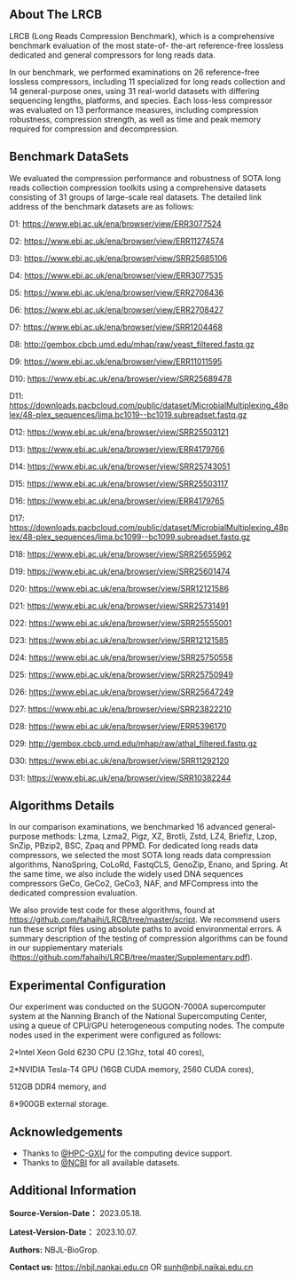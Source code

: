                                                                                                                             
                                                                                                                                                      
## About The LRCB 
LRCB (Long Reads Compression Benchmark), which is a comprehensive benchmark evaluation of the most state-of-
the-art reference-free lossless dedicated and general compressors for long reads data. 

In our benchmark, we performed examinations on 26 reference-free lossless compressors, including 11 specialized for long reads collection and 14 general-purpose ones, using
31 real-world datasets with differing sequencing lengths, platforms, and species. Each loss-less compressor was evaluated on 13 performance measures, including compression robustness, compression strength, as well as time and peak memory required for compression and
decompression.

## Benchmark DataSets
We evaluated the compression performance and robustness of SOTA long reads collection compression toolkits using a comprehensive datasets consisting of 31 groups of large-scale real datasets. 
The detailed link address of the benchmark datasets are as follows:

D1:  https://www.ebi.ac.uk/ena/browser/view/ERR3077524

D2:  https://www.ebi.ac.uk/ena/browser/view/ERR11274574

D3:  https://www.ebi.ac.uk/ena/browser/view/SRR25685106

D4:  https://www.ebi.ac.uk/ena/browser/view/ERR3077535

D5:  https://www.ebi.ac.uk/ena/browser/view/ERR2708436

D6:  https://www.ebi.ac.uk/ena/browser/view/ERR2708427

D7:  https://www.ebi.ac.uk/ena/browser/view/SRR1204468

D8:  http://gembox.cbcb.umd.edu/mhap/raw/yeast_filtered.fastq.gz

D9:  https://www.ebi.ac.uk/ena/browser/view/ERR11011595

D10: https://www.ebi.ac.uk/ena/browser/view/SRR25689478

D11: https://downloads.pacbcloud.com/public/dataset/MicrobialMultiplexing_48plex/48-plex_sequences/lima.bc1019--bc1019.subreadset.fastq.gz

D12: https://www.ebi.ac.uk/ena/browser/view/SRR25503121

D13: https://www.ebi.ac.uk/ena/browser/view/ERR4179766

D14: https://www.ebi.ac.uk/ena/browser/view/SRR25743051

D15: https://www.ebi.ac.uk/ena/browser/view/SRR25503117

D16: https://www.ebi.ac.uk/ena/browser/view/ERR4179765

D17: https://downloads.pacbcloud.com/public/dataset/MicrobialMultiplexing_48plex/48-plex_sequences/lima.bc1099--bc1099.subreadset.fastq.gz

D18: https://www.ebi.ac.uk/ena/browser/view/SRR25655962

D19: https://www.ebi.ac.uk/ena/browser/view/SRR25601474

D20: https://www.ebi.ac.uk/ena/browser/view/SRR12121586

D21: https://www.ebi.ac.uk/ena/browser/view/SRR25731491


D22: https://www.ebi.ac.uk/ena/browser/view/SRR25555001

D23: https://www.ebi.ac.uk/ena/browser/view/SRR12121585

D24: https://www.ebi.ac.uk/ena/browser/view/SRR25750558

D25: https://www.ebi.ac.uk/ena/browser/view/SRR25750949

D26: https://www.ebi.ac.uk/ena/browser/view/SRR25647249

D27: https://www.ebi.ac.uk/ena/browser/view/SRR23822210

D28: https://www.ebi.ac.uk/ena/browser/view/ERR5396170

D29: http://gembox.cbcb.umd.edu/mhap/raw/athal_filtered.fastq.gz

D30: https://www.ebi.ac.uk/ena/browser/view/SRR11292120

D31: https://www.ebi.ac.uk/ena/browser/view/SRR10382244

## Algorithms Details
In our comparison examinations, we benchmarked 16 advanced general-purpose methods: Lzma, Lzma2, Pigz, XZ, Brotli, Zstd, LZ4, Brieflz, Lzop, SnZip, PBzip2, BSC, Zpaq and PPMD. For dedicated long reads data compressors, we selected the most SOTA long reads data compression algorithms, NanoSpring, CoLoRd, FastqCLS, GenoZip, Enano, and Spring. At the same time, we also include the widely used DNA sequences
compressors GeCo, GeCo2, GeCo3, NAF, and MFCompress into the dedicated compression evaluation.

We also provide test code for these algorithms, found at https://github.com/fahaihi/LRCB/tree/master/script. We recommend users run these script files using absolute paths to avoid environmental errors. A summary description of the testing of compression algorithms can be found in our supplementary materials (https://github.com/fahaihi/LRCB/tree/master/Supplementary.pdf).

## Experimental Configuration
Our experiment was conducted on the SUGON-7000A supercomputer system at the Nanning Branch of the National Supercomputing Center, using a queue of CPU/GPU heterogeneous computing nodes. The compute nodes used in the experiment were configured as follows: 
  
  2\*Intel Xeon Gold 6230 CPU (2.1Ghz, total 40 cores), 
  
  2\*NVIDIA Tesla-T4 GPU (16GB CUDA memory, 2560 CUDA cores), 
  
  512GB DDR4 memory, and 
  
  8\*900GB external storage.


## Acknowledgements
- Thanks to [@HPC-GXU](https://hpc.gxu.edu.cn) for the computing device support.   
- Thanks to [@NCBI](https://www.freelancer.com/u/Ostokhoon) for all available datasets.

## Additional Information
**Source-Version-Date：**    2023.05.18.

**Latest-Version-Date：**    2023.10.07.

**Authors:**     NBJL-BioGrop.

**Contact us:**  https://nbjl.nankai.edu.cn OR sunh@nbjl.naikai.edu.cn
